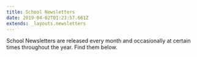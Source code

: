 ```yaml
---
title: School Newsletters
date: 2019-04-02T01:23:57.661Z
extends: _layouts.newsletters
---
```


School Newsletters are released every month and occasionally at certain times throughout the year. Find them below.